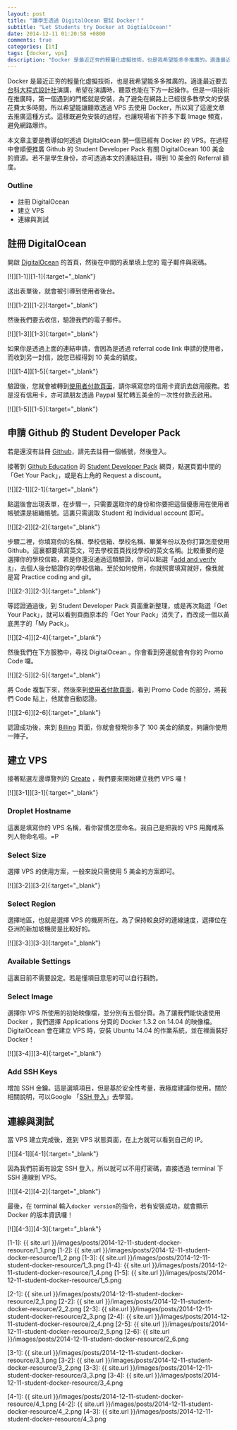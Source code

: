```yaml
---
layout: post
title: "讓學生透過 DigitalOcean 嘗試 Docker！"
subtitle: "Let Students try Docker at DigtialOcean!"
date: 2014-12-11 01:20:58 +0800
comments: true
categories: [it]
tags: [docker, vps]
description: "Docker 是最近正夯的輕量化虛擬技術，也是我希望能多多推廣的。適逢最近要去[台科大程式設計社](http://ntustcoding.club/)演講，希望在演講時，聽眾也能在下方一起操作。但是一項技術在推廣時，第一個遇到的門檻就是安裝，為了避免在網路上已經很多教學文的安裝花費太多時間，所以希望能讓聽眾透過 VPS 去使用 Docker，所以寫了這邊文章去推廣這種方式。這樣既避免安裝的過程，也讓現場省下許多下載 Image 頻寬，避免網路爆炸。"
---
```


Docker 是最近正夯的輕量化虛擬技術，也是我希望能多多推廣的。適逢最近要去[台科大程式設計社](http://ntustcoding.club/)演講，希望在演講時，聽眾也能在下方一起操作。但是一項技術在推廣時，第一個遇到的門檻就是安裝，為了避免在網路上已經很多教學文的安裝花費太多時間，所以希望能讓聽眾透過 VPS 去使用 Docker，所以寫了這邊文章去推廣這種方式。這樣既避免安裝的過程，也讓現場省下許多下載 Image 頻寬，避免網路爆炸。

本文章主要是教導如何透過 DigitalOcean 開一個已經有 Docker 的 VPS。在過程中會順便推廣 Github 的 Student Developer Pack 有關 DigitalOcean  100 美金的資源。若不是學生身份，亦可透過本文的連結註冊，得到 10 美金的 Referral 額度。

### Outline

- 註冊 DigitalOcean
- 建立 VPS
- 連線與測試

<!-- more -->

## 註冊 DigitalOcean
開啟 [DigitalOcean](http://goo.gl/P9rn2B) 的首頁，然後在中間的表單填上您的 電子郵件與密碼。

[![][1-1]][1-1]{:target="_blank"}

送出表單後，就會被引導到使用者後台。

[![][1-2]][1-2]{:target="_blank"}

然後我們要去收信，驗證我們的電子郵件。

[![][1-3]][1-3]{:target="_blank"}

如果你是透過上面的連結申請，會因為是透過 referral code link 申請的使用者，而收到另一封信，說您已經得到 10 美金的額度。

[![][1-4]][1-5]{:target="_blank"}

驗證後，您就會被轉到[使用者付款頁面](https://cloud.digitalocean.com/user_payment_profiles)，請你填寫您的信用卡資訊去啟用服務。若是沒有信用卡，亦可請朋友透過 Paypal 幫忙轉五美金的一次性付款去啟用。

[![][1-5]][1-5]{:target="_blank"}

## 申請 Github 的 Student Developer Pack
若是還沒有註冊 [Github]()，請先去註冊一個帳號，然後登入。

接著到 [Github Education]() 的 [Student Developer Pack]() 網頁，點選頁面中間的「Get Your Pack」，或是右上角的 Request a discount。

[![][2-1]][2-1]{:target="_blank"}

點選後會出現表單，在步驟一，只需要選取你的身份和你要把這個優惠用在使用者帳號還是組織帳號。這裏只需選取 Student 和 Individual account 即可。

[![][2-2]][2-2]{:target="_blank"}

步驟二裡，你填寫你的名稱、學校信箱、學校名稱、畢業年份以及你打算怎麼使用Github。這裏都要填寫英文，可去學校首頁找找學校的英文名稱。比較重要的是選擇你的學校信箱，若是你還沒通過這類驗證，你可以點選「[add and verify it](https://github.com/settings/emails)」，去個人後台驗證你的學校信箱。至於如何使用，你就照實填寫就好，像我就是寫 Practice coding and git。

[![][2-3]][2-3]{:target="_blank"}

等認證通過後，到 Student Developer Pack 頁面重新整理，或是再次點選「Get Your Pack」，就可以看到頁面原本的「Get Your Pack」消失了，而改成一個以黃底黑字的「My Pack」。

[![][2-4]][2-4]{:target="_blank"}

然後我們在下方服務中，尋找 DigitalOcean 。你會看到旁邊就會有你的 Promo Code 囉。

[![][2-5]][2-5]{:target="_blank"}

將 Code 複製下來，然後來到[使用者付款頁面](https://cloud.digitalocean.com/user_payment_profiles)，看到 Promo Code 的部分，將我們 Code 貼上，他就會自動認證。

[![][2-6]][2-6]{:target="_blank"}

認證成功後，來到 [Billing](https://cloud.digitalocean.com/billing) 頁面，你就會發現你多了 100 美金的額度，夠讓你使用一陣子。

## 建立 VPS
接著點選左邊導覽列的 [Create](https://cloud.digitalocean.com/droplets/new) ，我們要來開始建立我們 VPS 囉！

[![][3-1]][3-1]{:target="_blank"}

### Droplet Hostname
這裏是填寫你的 VPS 名稱，看你習慣怎麼命名。我自己是把我的 VPS 用魔戒系列人物命名啦。=P

### Select Size
選擇 VPS 的使用方案，一般來說只需使用 5 美金的方案即可。

[![][3-2]][3-2]{:target="_blank"}

### Select Region
選擇地區，也就是選擇 VPS 的機房所在。為了保持較良好的連線速度，選擇位在亞洲的新加坡機房是比較好的。

[![][3-3]][3-3]{:target="_blank"}

### Available Settings
這裏目前不需要設定。若是懂項目意思的可以自行斟酌。

### Select Image
選擇你 VPS 所使用的初始映像檔，並分別有五個分頁。為了讓我們能快速使用 Docker ，我們選擇 Applications 分頁的 Docker 1.3.2 on 14.04 的映像檔。DigitalOcean 會在建立 VPS 時，安裝 Ubuntu 14.04 的作業系統，並在裡面裝好 Docker！

[![][3-4]][3-4]{:target="_blank"}

### Add SSH Keys
增加 SSH 金鑰。這是選填項目，但是基於安全性考量，我極度建議你使用。關於相關說明，可以Google 「[SSH 登入](https://www.google.com.tw/webhp?#newwindow=1&q=SSH+%E7%99%BB%E5%85%A5)」去學習。

## 連線與測試
當 VPS 建立完成後，進到 VPS 狀態頁面，在上方就可以看到自己的 IP。

[![][4-1]][4-1]{:target="_blank"}

因為我們前面有設定 SSH 登入，所以就可以不用打密碼，直接透過 terminal 下 SSH 連線到 VPS。

[![][4-2]][4-2]{:target="_blank"}

最後，在 terminal 輸入`docker version`的指令，若有安裝成功，就會顯示 Docker 的版本資訊囉！

[![][4-3]][4-3]{:target="_blank"}

[1-1]: {{ site.url }}/images/posts/2014-12-11-student-docker-resource/1_1.png
[1-2]: {{ site.url }}/images/posts/2014-12-11-student-docker-resource/1_2.png
[1-3]: {{ site.url }}/images/posts/2014-12-11-student-docker-resource/1_3.png
[1-4]: {{ site.url }}/images/posts/2014-12-11-student-docker-resource/1_4.png
[1-5]: {{ site.url }}/images/posts/2014-12-11-student-docker-resource/1_5.png

[2-1]: {{ site.url }}/images/posts/2014-12-11-student-docker-resource/2_1.png
[2-2]: {{ site.url }}/images/posts/2014-12-11-student-docker-resource/2_2.png
[2-3]: {{ site.url }}/images/posts/2014-12-11-student-docker-resource/2_3.png
[2-4]: {{ site.url }}/images/posts/2014-12-11-student-docker-resource/2_4.png
[2-5]: {{ site.url }}/images/posts/2014-12-11-student-docker-resource/2_5.png
[2-6]: {{ site.url }}/images/posts/2014-12-11-student-docker-resource/2_6.png

[3-1]: {{ site.url }}/images/posts/2014-12-11-student-docker-resource/3_1.png
[3-2]: {{ site.url }}/images/posts/2014-12-11-student-docker-resource/3_2.png
[3-3]: {{ site.url }}/images/posts/2014-12-11-student-docker-resource/3_3.png
[3-4]: {{ site.url }}/images/posts/2014-12-11-student-docker-resource/3_4.png

[4-1]: {{ site.url }}/images/posts/2014-12-11-student-docker-resource/4_1.png
[4-2]: {{ site.url }}/images/posts/2014-12-11-student-docker-resource/4_2.png
[4-3]: {{ site.url }}/images/posts/2014-12-11-student-docker-resource/4_3.png
